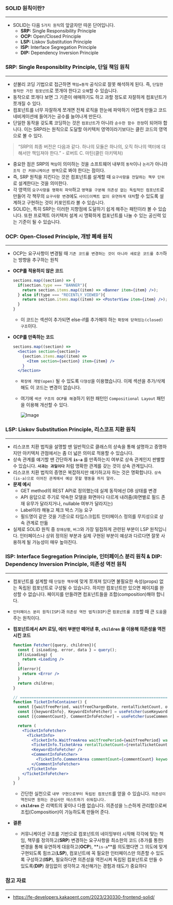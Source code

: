 
### SOLID 원칙이란?

---

- SOLID는 다음 `5가지 원칙`의 앞글자만 따온 단어입니다.
    - **SRP:** Single Responsibility Principle
    - **OCP:** Open/Closed Principle
    - **LSP:** Liskov Substitution Principle
    - **ISP:** Interface Segregation Principle
    - **DIP:** Dependency Inversion Principle

### SRP: Single Responsiblity Principle, 단일 책임 원칙

---

- 섣불리 코딩 기법으로 접근하면 `책임=동작` 공식으로 잘못 해석하게 된다. 즉, `단일한 동작만 가진 컴포넌트`로 쪼개야 한다고 `오해`할 수 있습니다.
- 동작으로 쪼개다 보면 그 기준이 애매하기도 하고 과할 정도로 자잘하게 컴포넌트가 쪼개질 수 있다.
- 컴포넌트를 너무 자잘하게 쪼개면 전체 로직을 한눈에 파악하기 어렵게 만들고 코드 네비게이션에 들어가는 공수를 늘어나게 만든다.
- 단일한 동작을 갖도록 코딩하는 것은 `컴포넌트`가 아니라 `순수한 함수 한정`이 되어야 합니다. 이는 SRP라는 원칙으로 도달할 아키텍처 영역이라기보다는 클린 코드의 영역으로 볼 수 있다.

> “SRP의 최종 버전은 다음과 같다. 하나의 모듈은 하나의, 오직 하나의 액터에 대해서만 책임져야 한다.” - 로버트 C. 마틴(클린 아키텍처)
> 
- 중요한 점은 SRP의 `책임`이 의미하는 것을 소프트웨어 내부의 `동작`이나 `논리`가 아니라 `조직 간 커뮤니케이션 영역`으로 봐야 한다는 점이다.
- 즉, SRP 원칙을 지킨다는 것은 컴포넌트를 설계할 때 `요구사항을 전달하는 책무 단위`로 설계한다는 것을 의미한다.
- 각 영역의 `요구사항을 명확히 파악`하고 `영역을 구분해 의존성 없는 독립적인 컴포넌트`로 만들어 각 책무의 `요구사항 변경`에도 `사이드이펙트 없이 유연하게 대처`할 수 있도록 설계하고 구현하는 것이 키포인트라 볼 수 있습니다.
- SOLID는, 특히 SRP는 이러한 지향점에 도달하기 쉽게 해주는 패턴이라 볼 수 있습니다. 또한 프로젝트 아키텍처 설계 시 명확하게 컴포넌트를 나눌 수 있는 공신력 있는 기준이 될 수 있습니다.

### OCP: Open-Closed Principle, 개방 폐쇄 원칙

---

- OCP는 요구사항이 변경될 때 `기존 코드를 변경하는 것이 아니라 새로운 코드를 추가`하는 방향을 추구하는 원칙
- **OCP를 적용하지 않은 코드**
    
    ```jsx
    sections.map((section) => {
      if(section.type === "BANNER"){
        return section.items.map((item) => <Banner item={item} />);
      } else if(type === "RECENTLY_VIEWED"){
        return section.items.map((item) => <PosterView item={item} />);
      }
    }
    ```
    
    - 이 코드는 섹션이 추가되면 else-if를 추가해야 하는 `확장에 닫혀있는(closed) 구조`이다.
- **OCP를 만족하는 코드**
    
    ```jsx
    sections.map((section) =>
      <Section section={section}>
        {section.items.map((item) => 
          <Item section={section} item={item} />
        }
      </Section>
    ```
    
    - `확장에 개방(open)` 될 수 있도록 `다형성`을 이용했습니다. 이제 섹션을 추가/삭제해도 이 코드는 변경이 없습니다.
    - 여기에 `섹션 구조의 OCP를 해결`하기 위한 패턴인 `Compositional Layout` 패턴을 이용해 개선할 수 있다.
        
        ![Image](https://github.com/user-attachments/assets/2e4bd97a-6051-45bb-897b-9b8eef9a8a54)
        

### LSP: Liskov Substitution Principle, 리스코프 치환 원칙

---

- 리스코프 치환 법칙을 설명할 땐 일반적으로 클래스의 상속을 통해 설명하고 증명하지만 아키텍처 관점에서는 좀 더 넓은 의미로 적용할 수 있습니다.
- 상속 관계를 얘기할 땐 간단하게 **`is-a`** 를 만족하는지 여부로 상속 관계인지 판별할 수 있습니다. **`사과는 과일이다`** 처럼 명확한 관계를 갖는 것이 상속 관계입니다.
- 리스코프 치환 법칙의 증명은 복잡하지만 얘기하고자 하는 것은 명확합니다. `상속(is-a)으로 이어진 관계에서 예상 못할 행동을 하지 말라.`
- **문제 예시**
    - GET method의 REST API로 정의했는데 실제 동작에선 DB 상태를 변경
    - API 응답으로 주기로 약속한 모델을 화면마다 다르게 내려줌(화면별로 필드 존재 유무가 달라지거나, nullable 여부가 달라지는)
    - Label이라 해놓고 체크 박스 기능 요구
    - 필드명이 같은 것을 기준으로 타입스크립트 인터페이스 정의를 무지성으로 상속 관계로 만듦
- 실제로 SOLID 원칙 중 `장애상황`, `버그`와 가장 밀접하게 관련된 부분이 LSP 원칙입니다. 인터페이스나 상위 정의된 부분과 실제 구현된 부분이 예상과 다르다면 잘못 사용하게 될 가능성이 매우 높아진다.

### ISP: Interface Segregation Principle, 인터페이스 분리 원칙 & DIP: Dependency Inversion Principle, 의존성 역전 원칙

---

- 컴포넌트를 설계할 때 `단일한 책무`에 맞게 쪼개져 있다면 불필요한 속성(props) 없는 독립된 컴포넌트로 구성될 수 있습니다. 하지만 컴포넌트만 있으면 페이지를 완성할 수 없습니다. 페이지를 만들려면 컴포넌트들을 조합(composition)해야 합니다.
- `인터페이스 분리 원칙(ISP)`과 `의존성 역전 법칙(DIP)`은 `컴포넌트를 조합`할 때 큰 `도움`을 주는 원칙이다.
- **컴포넌트에서 API 로딩, 에러 부분만 떼어낸 후, `children` 을 이용해 의존성을 역전시킨 코드**
    
    ```jsx
    function Fetcher({query, children}){
      const { isLoading, error, data } = query();
      if(isLoading) {
        return <Loading />
      }
      if(error){
        return <Error />
      }
      return children;
    }
    
    // ================================================================================
    function TicketInfoContainer() {
      const [{waitfreePeriod, waitfreeChargedDate, rentalTicketCount, ownTicketCount}, TicketInfoFetcher] = useFetcher(useTicketInfoQuery);
      const [{keywordInfo}, KeywordInfoFetcher] = useFetcher(useKeywordInfoQuery);
      const [{commentCount}, CommentInfoFetcher] = useFetcher(useCommentInfoQuery);
    
      return (
        <TicketInfoFetcher>
          <TicketInfo>
            <TicketInfo.WaitfreeArea waitfreePeriod={waitfreePeriod} waitfreeChargedDate={waitfreeChargedDate} />
            <TicketInfo.TicketArea rentalTicketCount={rentalTicketCount} ownTicketCount={ownTicketCount} />
            <KeywordInfoFetcher />
            <CommentInfoFetcher>
              <TicketInfo.CommentArea commentCount={commentCount} keywordInfo={keywordInfo} />
            </CommentInfoFetcher>
          </TicketInfo>
        </TicketInfoFetcher>
      )
    }
    ```
    
    - 간단한 실천으로 `내부 구현으로부터 독립된 컴포넌트`를 얻을 수 있습니다. `의존성이 역전되면 원하는 관심사만 테스트하기 쉬워집니다.`
    - **`children`** 은 리액트의 꽃이나 다름 없습니다. 의존성을 느슨하게 관리함으로써 조립(Composition)이 가능하도록 만들어 준다.

- **결론**
    - 커뮤니케이션 구조를 기반으로 컴포넌트의 네이밍부터 시작해 각각에 맞는 책임, 책무를 정의하고(**SRP**) 변경하는 요구사항을 최소한의 코드 (추가를 통한) 변경을 통해 유연하게 대응하고(**OCP**), **`is-a`**를 의도했다면 그 의도에 맞게 구현되도록 힘쓰고(**LSP**), 컴포넌트에 꼭 필요한 인터페이스만 의존할 수 있도록 구성하고(**ISP**), 필요하다면 의존성을 역전시켜 독립된 컴포넌트로 만들 수 있도록(**DIP**) 끊임없이 생각하고 개선해가는 경험과 태도가 중요하다

### 참고 자료

---

- https://fe-developers.kakaoent.com/2023/230330-frontend-solid/
